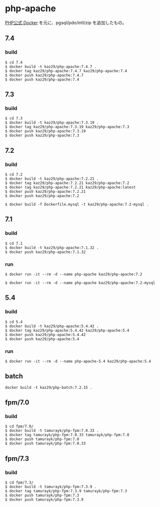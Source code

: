 # php-apache

[PHP公式 Docker](https://github.com/docker-library/php) を元に、pgsql/pdo/intl/zip を追加したもの。


## 7.4

### build 

```
$ cd 7.4
$ docker build -t kaz29/php-apache:7.4.7 .
$ docker tag kaz29/php-apache:7.4.7 kaz29/php-apache:7.4
$ docker push kaz29/php-apache:7.4.7
$ docker push kaz29/php-apache:7.4
```

## 7.3

### build 

```
$ cd 7.3
$ docker build -t kaz29/php-apache:7.3.19 .
$ docker tag kaz29/php-apache:7.3.19 kaz29/php-apache:7.3
$ docker push kaz29/php-apache:7.3.19
$ docker push kaz29/php-apache:7.3

```

## 7.2

### build 

```
$ cd 7.2
$ docker build -t kaz29/php-apache:7.2.21 .
$ docker tag kaz29/php-apache:7.2.21 kaz29/php-apache:7.2
$ docker tag kaz29/php-apache:7.2.21 kaz29/php-apache:latest
$ docker push kaz29/php-apache:7.2.21
$ docker push kaz29/php-apache:7.2

$ docker build -f Dockerfile.mysql -t kaz29/php-apache:7.2-mysql .

```

## 7.1

### build 

```
$ cd 7.1
$ docker build -t kaz29/php-apache:7.1.32 .
$ docker push kaz29/php-apache:7.1.32
```

### run 

```
$ docker run -it --rm -d --name php-apache kaz29/php-apache:7.2

$ docker run -it --rm -d --name php-apache kaz29/php-apache:7.2-mysql
```

## 5.4

### build 

```
$ cd 5.4
$ docker build -t kaz29/php-apache:5.4.42 .
$ docker tag kaz29/php-apache:5.4.42 kaz29/php-apache:5.4
$ docker push kaz29/php-apache:5.4.42
$ docker push kaz29/php-apache:5.4
```

### run 

```
$ docker run -it --rm -d --name php-apache-5.4 kaz29/php-apache:5.4
```

## batch

```
docker build -t kaz29/php-batch:7.2.15 .
```

## fpm/7.0

### build

```
$ cd fpm/7.0/
$ docker build -t tamurayk/php-fpm:7.0.33 .
$ docker tag tamurayk/php-fpm:7.0.33 tamurayk/php-fpm:7.0
$ docker push tamurayk/php-fpm:7.0
$ docker push tamurayk/php-fpm:7.0.33
```

## fpm/7.3

### build

```
$ cd fpm/7.3/
$ docker build -t tamurayk/php-fpm:7.3.9 .
$ docker tag tamurayk/php-fpm:7.3.9 tamurayk/php-fpm:7.3
$ docker push tamurayk/php-fpm:7.3
$ docker push tamurayk/php-fpm:7.3.9
```